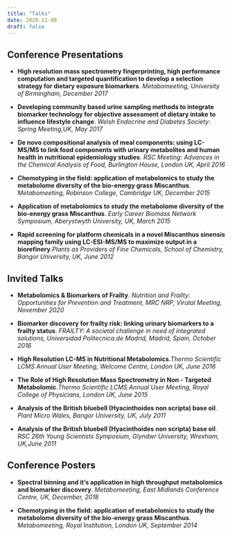```yaml
---
title: "Talks"
date: 2020-11-08
draft: false
---
```



<h2 id="Conference Presentations">
  <a href="Conference Presentations"></a>
  Conference Presentations
</h2>

* **High resolution mass spectrometry fingerprinting, high performance computation and targeted quantification to develop a selection strategy for dietary exposure biomarkers**. *Metabomeeting, University of Birmingham, December 2017*

* **Developing community based urine sampling methods to integrate biomarker technology for objective assessment of dietary intake to influence lifestyle change**. *Welsh Endocrine and Diabetes Society: Spring Meeting,UK, May 2017*

* **De novo compositional analysis of meal components: using LC-MS/MS to link food components with urinary metabolites and human health in nutritional epidemiology studies**. *RSC Meeting: Advances in the Chemical Analysis of Food, Burlington House, London UK, April 2016*

* **Chemotyping in the field: application of metabolomics to study the metabolome diversity of the bio-energy grass Miscanthus**. *Metabomeeting, Robinson College, Cambridge UK, December 2015*

* **Application of metabolomics to study the metabolome diversity of the bio-energy grass Miscanthus**. *Early Career Biomass Network Symposium, Aberystwyth University, UK, March 2015*

* **Rapid screening for platform chemicals in a novel Miscanthus sinensis mapping family using LC-ESI-MS/MS to maximize output in a biorefinery**.*Plants as Providers of Fine Chemicals, School of Chemistry, Bangor University, UK, June 2012*

<h2 id="Invited Talks">
  <a href="Invited Talks"></a>
  Invited Talks
</h2>

* **Metabolomics & Biomarkers of Frailty**. *Nutrition and Frailty: Opportunities for Prevention and Treatment, MRC NRP, Virutal Meeting, November 2020*

* **Biomarker discovery for frailty risk: linking urinary biomarkers to a frailty status**. *FRAILTY: A societal challenge in need of integrated solutions, Universidad Politecnica de Madrid, Madrid, Spain, October 2016*

* **High Resolution LC-MS in Nutritional Metabolomics**.*Thermo Scientific LCMS Annual User Meeting, Welcome Centre, London UK, June 2016*

* **The Role of High Resolution Mass Spectrometry in Non - Targeted Metabolomic**.*Thermo Scientific LCMS Annual User Meeting, Royal College of Physicians, London UK, June 2015*

* **Analysis of the British bluebell (Hyacinthoides non scripta) base oil**. *Plant Micro Wales, Bangor University, UK, July 2011*

* **Analysis of the British bluebell (Hyacinthoides non scripta) base oil**. *RSC 26th Young Scientists Symposium, Glyndwr University, Wrexham, UK,June 2011*


<h2 id="Conference Posters">
  <a href="Conference Posters"></a>
  Conference Posters
</h2>

* **Spectral binning and it’s application in high throughput metabolomics and biomarker discovery**. *Metabomeeting, East Midlands Conference Centre, UK, December, 2018*

* **Chemotyping in the field: application of metabolomics to study the metabolome diversity of the bio-energy grass Miscanthus**. *Metabomeeting, Royal Institution, London UK, September 2014*






